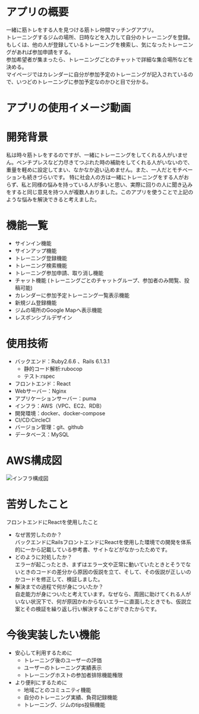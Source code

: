 # アプリの概要

一緒に筋トレをする人を見つける筋トレ仲間マッチングアプリ。  
トレーニングするジムの場所、日時などを入力して自分のトレーニングを登録。  
もしくは、他の人が登録しているトレーニングを検索し、気になったトレーニングがあれば参加申請をする。  
参加希望者が集まったら、トレーニングごとのチャットで詳細な集合場所などを決める。  
マイページではカレンダーに自分が参加予定のトレーニングが記入されているので、いつどのトレーニングに参加予定なのかひと目で分かる。

# アプリの使用イメージ動画

# 開発背景
私は時々筋トレをするのですが、一緒にトレーニングをしてくれる人がいません。ベンチプレスなど力尽きてつぶれた時の補助をしてくれる人がいないので、重量を軽めに設定してまい、なかなか追い込めません。また、一人だとモチベーションも続きづらいです。
特に社会人の方は一緒にトレーニングをする人がおらず、私と同様の悩みを持っている人が多いと思い、実際に回りの人に聞き込みをすると同じ意見を持つ人が複数人おりました。このアプリを使うことで上記のような悩みを解決できると考えました。

# 機能一覧
- サインイン機能
- サインアップ機能  
- トレーニング登録機能  
- トレーニング検索機能  
- トレーニング参加申請、取り消し機能
- チャット機能 (トレーニングごとのチャットグループ、参加者のみ閲覧、投稿可能)  
- カレンダーに参加予定トレーニング一覧表示機能  
- 新規ジム登録機能  
- ジムの場所のGoogle Mapへ表示機能  
- レスポンシブルデザイン  

# 使用技術
- バックエンド：Ruby2.6.6 、Rails 6.1.3.1  
  - 静的コード解析:rubocop  
  - テスト:rspec  
- フロントエンド：React  
- Webサーバー：Nginx  
- アプリケーションサーバー：puma  
- インフラ：AWS（VPC、EC2、RDB）  
- 開発環境：docker、docker-compose
- CI/CD:CircleCI
- バージョン管理：git、github
- データベース：MySQL  

# AWS構成図
![インフラ構成図](https://user-images.githubusercontent.com/53566393/116804902-9ed50180-ab5d-11eb-84b4-e1c2c2b1212b.png)

# 苦労したこと
フロントエンドにReactを使用したこと  
- なぜ苦労したのか？  
バックエンドにRailsフロントエンドにReactを使用した環境での開発を体系的に一から記載している参考書、サイトなどがなかったためです。
- どのように対処したか？  
エラーが起こったとき、まずはエラー文や正常に動いていたときとそうでないときのコードの差分から原因の仮説を立て、そして、その仮説が正しいのかコードを修正して、検証しました。  
- 解決までの過程で何が身についたか？  
自走能力が身についたと考えています。なぜなら、周囲に助けてくれる人がいない状況下で、何が原因かわからないエラーに直面したときでも、仮説立案とその検証を繰り返し行い解決することができたからです。

# 今後実装したい機能
- 安心して利用するために  
  - トレーニング後のユーザーの評価  
  - ユーザーのトレーニング実績表示  
  - トレーニングホストの参加者排除機能権限  
- より便利にするために  
	- 地域ごとのコミュニティ機能  
	- 自分のトレーニング実績、負荷記録機能  
	- トレーニング、ジムのtips投稿機能  




